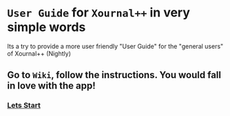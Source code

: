 # `User Guide` for `Xournal++` in very simple words
Its a try to provide a more user friendly "User Guide" for the "general users" of Xournal++ (Nightly)
## Go to `Wiki`, follow the instructions. You would fall in love with the app!
### [Lets Start](https://github.com/MiltonBalaOfficial/Xournalapp-user-guide-in-simple-words/wiki)
